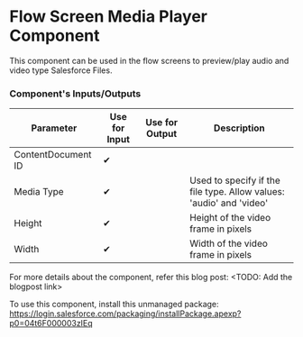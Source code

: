 # Flow Screen Media Player Component
This component can be used in the flow screens to preview/play audio and video type Salesforce Files.

### Component's Inputs/Outputs
|Parameter	               |Use for Input	   |Use for Output	   |Description 
|--------------------------|-------------------|-------------------|-----------------|
|ContentDocument ID|✔|||
|Media Type|✔||Used to specify if the file type. Allow values: 'audio' and 'video' |
|Height| ✔ | | Height of the video frame in pixels |
|Width| ✔ | | Width of the video frame in pixels |

For more details about the component, refer this blog post: <TODO: Add the blogpost link>

To use this component, install this unmanaged package: https://login.salesforce.com/packaging/installPackage.apexp?p0=04t6F000003zIEq